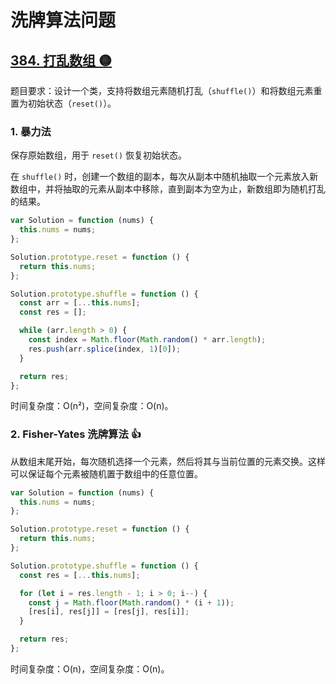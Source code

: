 # 洗牌算法问题

## [384. 打乱数组 🟡](https://leetcode.cn/problems/shuffle-an-array/description/)

题目要求：设计一个类，支持将数组元素随机打乱（`shuffle()`）和将数组元素重置为初始状态（`reset()`）。

### 1. 暴力法

保存原始数组，用于 `reset()` 恢复初始状态。

在 `shuffle()` 时，创建一个数组的副本，每次从副本中随机抽取一个元素放入新数组中，并将抽取的元素从副本中移除，直到副本为空为止，新数组即为随机打乱的结果。

``` js
var Solution = function (nums) {
  this.nums = nums;
};

Solution.prototype.reset = function () {
  return this.nums;
};

Solution.prototype.shuffle = function () {
  const arr = [...this.nums];
  const res = [];

  while (arr.length > 0) {
    const index = Math.floor(Math.random() * arr.length);
    res.push(arr.splice(index, 1)[0]);
  }

  return res;
};
```

时间复杂度：O(n²)，空间复杂度：O(n)。

### 2. Fisher-Yates 洗牌算法 👍

从数组末尾开始，每次随机选择一个元素，然后将其与当前位置的元素交换。这样可以保证每个元素被随机置于数组中的任意位置。

``` js
var Solution = function (nums) {
  this.nums = nums;
};

Solution.prototype.reset = function () {
  return this.nums;
};

Solution.prototype.shuffle = function () {
  const res = [...this.nums];

  for (let i = res.length - 1; i > 0; i--) {
    const j = Math.floor(Math.random() * (i + 1));
    [res[i], res[j]] = [res[j], res[i]];
  }

  return res;
};
```

时间复杂度：O(n)，空间复杂度：O(n)。